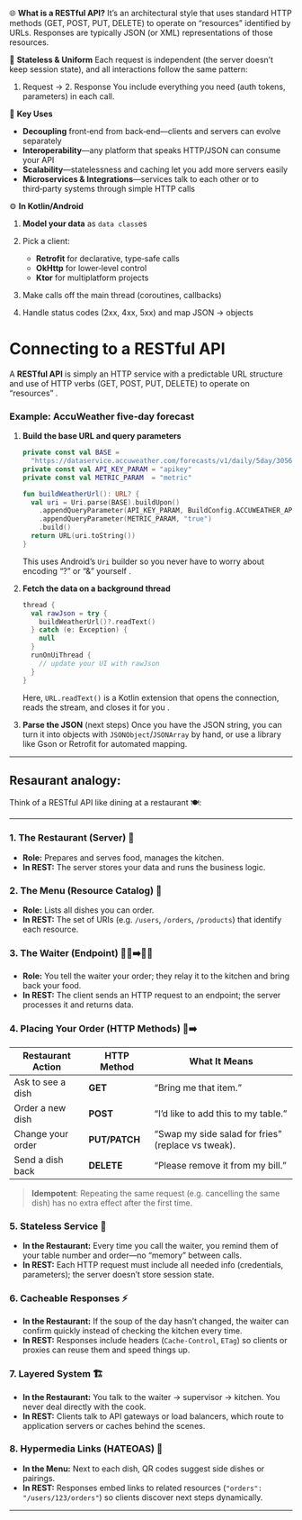 🌐 **What is a RESTful API?**
  It’s an architectural style that uses standard HTTP methods (GET, POST, PUT, DELETE) to operate on “resources” identified by URLs. Responses are typically JSON (or XML) representations of those resources.

🔄 **Stateless & Uniform**
  Each request is independent (the server doesn’t keep session state), and all interactions follow the same pattern:

  1. Request → 2. Response
     You include everything you need (auth tokens, parameters) in each call.

🔑 **Key Uses**

  * **Decoupling** front‑end from back‑end—clients and servers can evolve separately
  * **Interoperability**—any platform that speaks HTTP/JSON can consume your API
  * **Scalability**—statelessness and caching let you add more servers easily
  * **Microservices & Integrations**—services talk to each other or to third‑party systems through simple HTTP calls

⚙️ **In Kotlin/Android**

  1. **Model your data** as `data class`es
  2. Pick a client:

     * **Retrofit** for declarative, type‑safe calls
     * **OkHttp** for lower‑level control
     * **Ktor** for multiplatform projects
  3. Make calls off the main thread (coroutines, callbacks)
  4. Handle status codes (2xx, 4xx, 5xx) and map JSON → objects

# **Connecting to a RESTful API**

A **RESTful API** is simply an HTTP service with a predictable URL structure and use of HTTP verbs (GET, POST, PUT, DELETE) to operate on “resources” .

### Example: AccuWeather five‑day forecast

1. **Build the base URL and query parameters**

   ```kotlin
   private const val BASE = 
     "https://dataservice.accuweather.com/forecasts/v1/daily/5day/305605"
   private const val API_KEY_PARAM = "apikey"
   private const val METRIC_PARAM  = "metric"

   fun buildWeatherUrl(): URL? {
     val uri = Uri.parse(BASE).buildUpon()
       .appendQueryParameter(API_KEY_PARAM, BuildConfig.ACCUWEATHER_API_KEY)
       .appendQueryParameter(METRIC_PARAM, "true")
       .build()
     return URL(uri.toString())
   }
   ```

   This uses Android’s `Uri` builder so you never have to worry about encoding “?” or “&” yourself ⁠.

2. **Fetch the data on a background thread**

   ```kotlin
   thread {
     val rawJson = try {
       buildWeatherUrl()?.readText()
     } catch (e: Exception) {
       null
     }
     runOnUiThread {
       // update your UI with rawJson
     }
   }
   ```

   Here, `URL.readText()` is a Kotlin extension that opens the connection, reads the stream, and closes it for you ⁠.

3. **Parse the JSON** (next steps)
   Once you have the JSON string, you can turn it into objects with `JSONObject`/`JSONArray` by hand, or use a library like Gson or Retrofit for automated mapping.

---

## Resaurant analogy:

Think of a RESTful API like dining at a restaurant 🍽️:

---

### 1. The Restaurant (Server) 🏨

* **Role:** Prepares and serves food, manages the kitchen.
* **In REST:** The server stores your data and runs the business logic.

### 2. The Menu (Resource Catalog) 📖

* **Role:** Lists all dishes you can order.
* **In REST:** The set of URIs (e.g. `/users`, `/orders`, `/products`) that identify each resource.

### 3. The Waiter (Endpoint) 🧑‍🍳➡️👩‍💼

* **Role:** You tell the waiter your order; they relay it to the kitchen and bring back your food.
* **In REST:** The client sends an HTTP request to an endpoint; the server processes it and returns data.

### 4. Placing Your Order (HTTP Methods) 🍔➡️

| Restaurant Action | HTTP Method   | What It Means                                      |
| ----------------- | ------------- | -------------------------------------------------- |
| Ask to see a dish | **GET**       | “Bring me that item.”                              |
| Order a new dish  | **POST**      | “I’d like to add this to my table.”                |
| Change your order | **PUT/PATCH** | “Swap my side salad for fries” (replace vs tweak). |
| Send a dish back  | **DELETE**    | “Please remove it from my bill.”                   |

> **Idempotent**: Repeating the same request (e.g. cancelling the same dish) has no extra effect after the first time.

### 5. Stateless Service 🤝

* **In the Restaurant:** Every time you call the waiter, you remind them of your table number and order—no “memory” between calls.
* **In REST:** Each HTTP request must include all needed info (credentials, parameters); the server doesn’t store session state.

### 6. Cacheable Responses ⚡

* **In the Restaurant:** If the soup of the day hasn’t changed, the waiter can confirm quickly instead of checking the kitchen every time.
* **In REST:** Responses include headers (`Cache-Control`, `ETag`) so clients or proxies can reuse them and speed things up.

### 7. Layered System 🏗️

* **In the Restaurant:** You talk to the waiter → supervisor → kitchen. You never deal directly with the cook.
* **In REST:** Clients talk to API gateways or load balancers, which route to application servers or caches behind the scenes.

### 8. Hypermedia Links (HATEOAS) 🔗

* **In the Menu:** Next to each dish, QR codes suggest side dishes or pairings.
* **In REST:** Responses embed links to related resources (`"orders": "/users/123/orders"`) so clients discover next steps dynamically.

---


